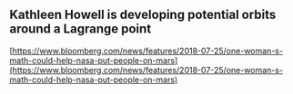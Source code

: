 ## Kathleen Howell is developing potential orbits around a Lagrange point
  
  [https://www.bloomberg.com/news/features/2018-07-25/one-woman-s-math-could-help-nasa-put-people-on-mars](https://www.bloomberg.com/news/features/2018-07-25/one-woman-s-math-could-help-nasa-put-people-on-mars)